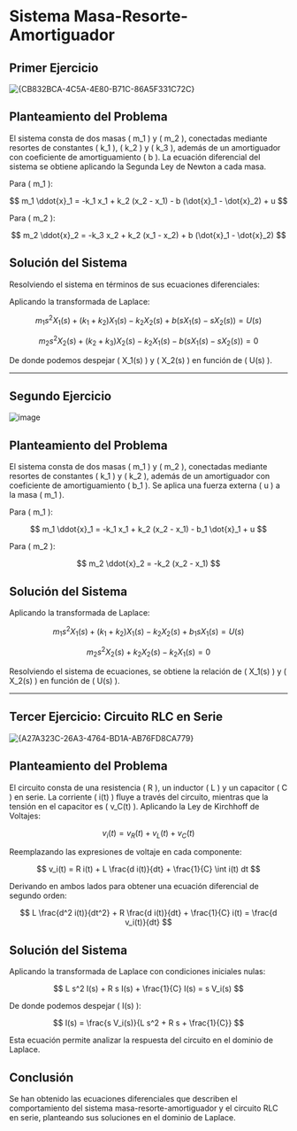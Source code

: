 # Sistema Masa-Resorte-Amortiguador

## Primer Ejercicio

![{CB832BCA-4C5A-4E80-B71C-86A5F331C72C}](https://github.com/user-attachments/assets/6145e663-4439-4619-9101-897f9cd01aa4)

## Planteamiento del Problema

El sistema consta de dos masas \( m_1 \) y \( m_2 \), conectadas mediante resortes de constantes \( k_1 \), \( k_2 \) y \( k_3 \), además de un amortiguador con coeficiente de amortiguamiento \( b \). La ecuación diferencial del sistema se obtiene aplicando la Segunda Ley de Newton a cada masa.

Para \( m_1 \):

$$ m_1 \ddot{x}_1 = -k_1 x_1 + k_2 (x_2 - x_1) - b (\dot{x}_1 - \dot{x}_2) + u $$

Para \( m_2 \):

$$ m_2 \ddot{x}_2 = -k_3 x_2 + k_2 (x_1 - x_2) + b (\dot{x}_1 - \dot{x}_2) $$

## Solución del Sistema

Resolviendo el sistema en términos de sus ecuaciones diferenciales:

Aplicando la transformada de Laplace:

$$ m_1 s^2 X_1(s) + (k_1 + k_2) X_1(s) - k_2 X_2(s) + b (s X_1(s) - s X_2(s)) = U(s) $$

$$ m_2 s^2 X_2(s) + (k_2 + k_3) X_2(s) - k_2 X_1(s) - b (s X_1(s) - s X_2(s)) = 0 $$

De donde podemos despejar \( X_1(s) \) y \( X_2(s) \) en función de \( U(s) \).

---

## Segundo Ejercicio

![image](https://github.com/user-attachments/assets/df54ad8b-cb30-4cf5-8c0e-32895fa7bf57)

## Planteamiento del Problema

El sistema consta de dos masas \( m_1 \) y \( m_2 \), conectadas mediante resortes de constantes \( k_1 \) y \( k_2 \), además de un amortiguador con coeficiente de amortiguamiento \( b_1 \). Se aplica una fuerza externa \( u \) a la masa \( m_1 \).

Para \( m_1 \):

$$ m_1 \ddot{x}_1 = -k_1 x_1 + k_2 (x_2 - x_1) - b_1 \dot{x}_1 + u $$

Para \( m_2 \):

$$ m_2 \ddot{x}_2 = -k_2 (x_2 - x_1) $$

## Solución del Sistema

Aplicando la transformada de Laplace:

$$ m_1 s^2 X_1(s) + (k_1 + k_2) X_1(s) - k_2 X_2(s) + b_1 s X_1(s) = U(s) $$

$$ m_2 s^2 X_2(s) + k_2 X_2(s) - k_2 X_1(s) = 0 $$

Resolviendo el sistema de ecuaciones, se obtiene la relación de \( X_1(s) \) y \( X_2(s) \) en función de \( U(s) \).

---

## Tercer Ejercicio: Circuito RLC en Serie

![{A27A323C-26A3-4764-BD1A-AB76FD8CA779}](https://github.com/user-attachments/assets/0541e843-295d-422b-be27-8675ba032f75)


## Planteamiento del Problema

El circuito consta de una resistencia \( R \), un inductor \( L \) y un capacitor \( C \) en serie. La corriente \( i(t) \) fluye a través del circuito, mientras que la tensión en el capacitor es \( v_C(t) \). Aplicando la Ley de Kirchhoff de Voltajes:

$$ v_i(t) = v_R(t) + v_L(t) + v_C(t) $$

Reemplazando las expresiones de voltaje en cada componente:

$$ v_i(t) = R i(t) + L \frac{d i(t)}{dt} + \frac{1}{C} \int i(t) dt $$

Derivando en ambos lados para obtener una ecuación diferencial de segundo orden:

$$ L \frac{d^2 i(t)}{dt^2} + R \frac{d i(t)}{dt} + \frac{1}{C} i(t) = \frac{d v_i(t)}{dt} $$

## Solución del Sistema

Aplicando la transformada de Laplace con condiciones iniciales nulas:

$$ L s^2 I(s) + R s I(s) + \frac{1}{C} I(s) = s V_i(s) $$

De donde podemos despejar \( I(s) \):

$$ I(s) = \frac{s V_i(s)}{L s^2 + R s + \frac{1}{C}} $$

Esta ecuación permite analizar la respuesta del circuito en el dominio de Laplace.

## Conclusión

Se han obtenido las ecuaciones diferenciales que describen el comportamiento del sistema masa-resorte-amortiguador y el circuito RLC en serie, planteando sus soluciones en el dominio de Laplace.
